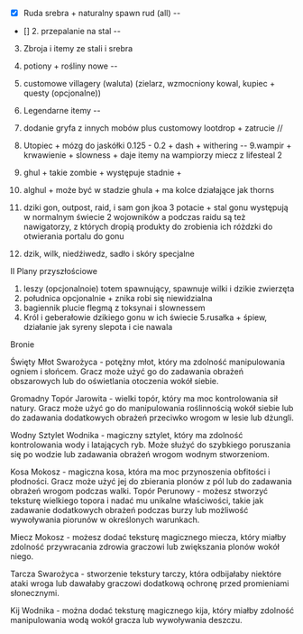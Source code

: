 - [x]  Ruda srebra + naturalny spawn rud (all) --
- [] 2. przepalanie na stal --
3. Zbroja i itemy ze stali i srebra
4. potiony + rośliny nowe --
5. customowe villagery (waluta) (zielarz, wzmocniony kowal, kupiec + questy (opcjonalne))
6. Legendarne itemy --
7. dodanie gryfa z innych mobów plus customowy lootdrop + zatrucie //
8. Utopiec + mózg do jaskółki 0.125 - 0.2 + dash + withering --
9.wampir + krwawienie + slowness + daje itemy na wampiorzy miecz  z lifesteal 2
10. ghul + takie zombie + występuje stadnie +
11. alghul + może być w stadzie ghula + ma kolce działające jak thorns
11. dziki gon, outpost, raid, i sam gon jkoa 3 potacie + stal gonu
występują w normalnym świecie 2 wojowników a podczas raidu są też nawigatorzy, z których dropią produkty do zrobienia ich różdzki do otwierania portalu do gonu

12. dzik, wilk, niedźiwedz, sadło i skóry specjalne



II Plany przyszłościowe
1. leszy (opcjonalnoie) totem spawnujący, spawnuje wilki i dzikie zwierzęta
2. południca opcjonalnie + znika robi się niewidzialna
3. bagiennik plucie flegmą z toksynai i slownessem
4. Król i geberałowie dzikiego gonu w ich świecie
5.rusałka + śpiew, działanie jak syreny slepota i cie nawala


Bronie



Święty Młot Swarożyca - potężny młot, który ma zdolność manipulowania ogniem i słońcem. Gracz może użyć go do zadawania obrażeń obszarowych lub do oświetlania otoczenia wokół siebie.

Gromadny Topór Jarowita - wielki topór, który ma moc kontrolowania sił natury. Gracz może użyć go do manipulowania roślinnością wokół siebie lub do zadawania dodatkowych obrażeń przeciwko wrogom w lesie lub dżungli.

Wodny Sztylet Wodnika - magiczny sztylet, który ma zdolność kontrolowania wody i latających ryb. Może służyć do szybkiego poruszania się po wodzie lub zadawania obrażeń wrogom wodnym stworzeniom.

Kosa Mokosz - magiczna kosa, która ma moc przynoszenia obfitości i płodności. Gracz może użyć jej do zbierania plonów z pól lub do zadawania obrażeń wrogom podczas walki.
Topór Perunowy - możesz stworzyć teksturę wielkiego topora i nadać mu unikalne właściwości, takie jak zadawanie dodatkowych obrażeń podczas burzy lub możliwość wywoływania piorunów w określonych warunkach.

Miecz Mokosz - możesz dodać teksturę magicznego miecza, który miałby zdolność przywracania zdrowia graczowi lub zwiększania plonów wokół niego.

Tarcza Swarożyca - stworzenie tekstury tarczy, która odbijałaby niektóre ataki wroga lub dawałaby graczowi dodatkową ochronę przed promieniami słonecznymi.

Kij Wodnika - można dodać teksturę magicznego kija, który miałby zdolność manipulowania wodą wokół gracza lub wywoływania deszczu.
